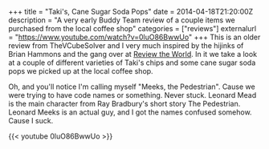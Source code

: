 +++
title = "Taki's, Cane Sugar Soda Pops"
date = 2014-04-18T21:20:00Z
description = "A very early Buddy Team review of a couple items we purchased from the local coffee shop"
categories = ["reviews"]
externalurl = "https://www.youtube.com/watch?v=0luO86BwwUo"
+++
This is an older review from TheVCubeSolver and I very much inspired by the hijinks of Brian Hammons and the gang over at [Review the World](http://reviewtheworld.com/). In it we take a look at a couple of different varieties of Taki's chips and some cane sugar soda pops we picked up at the local coffee shop.  

Oh, and you'll notice I'm calling myself "Meeks, the Pedestrian". Cause we were trying to have code names or something. Never stuck. Leonard Mead is the main character from Ray Bradbury's short story The Pedestrian. Leonard Meeks is an actual guy, and I got the names confused somehow. Cause I suck.  

{{< youtube 0luO86BwwUo >}}